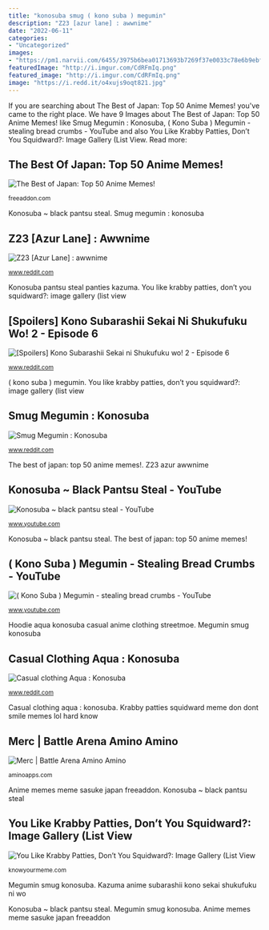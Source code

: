 ```yaml
---
title: "konosuba smug ( kono suba ) megumin"
description: "Z23 [azur lane] : awwnime"
date: "2022-06-11"
categories:
- "Uncategorized"
images:
- "https://pm1.narvii.com/6455/3975b6bea01713693b7269f37e0033c78e6b9ebf_hq.jpg"
featuredImage: "http://i.imgur.com/CdRFmIq.png"
featured_image: "http://i.imgur.com/CdRFmIq.png"
image: "https://i.redd.it/o4xujs9oqt821.jpg"
---
```


If you are searching about The Best of Japan: Top 50 Anime Memes! you've came to the right place. We have 9 Images about The Best of Japan: Top 50 Anime Memes! like Smug Megumin : Konosuba, ( Kono Suba ) Megumin - stealing bread crumbs - YouTube and also You Like Krabby Patties, Don’t You Squidward?: Image Gallery (List View. Read more:

## The Best Of Japan: Top 50 Anime Memes!

![The Best of Japan: Top 50 Anime Memes!](https://freeaddon.com/wp-content/uploads/2019/01/anime-meme-12.jpg "[spoilers] kono subarashii sekai ni shukufuku wo! 2")

<small>freeaddon.com</small>

Konosuba ~ black pantsu steal. Smug megumin : konosuba

## Z23 [Azur Lane] : Awwnime

![Z23 [Azur Lane] : awwnime](https://external-preview.redd.it/guafT88sQEC9R72KqOSG5nuLFdY72_BjISkMLzJq5Jw.jpg?auto=webp&amp;s=c100fdc4c84de7fbe047a4f581d58235aeeed025 "( kono suba ) megumin")

<small>www.reddit.com</small>

Konosuba pantsu steal panties kazuma. You like krabby patties, don’t you squidward?: image gallery (list view

## [Spoilers] Kono Subarashii Sekai Ni Shukufuku Wo! 2 - Episode 6

![[Spoilers] Kono Subarashii Sekai ni Shukufuku wo! 2 - Episode 6](http://i.imgur.com/CdRFmIq.png "Z23 azur awwnime")

<small>www.reddit.com</small>

( kono suba ) megumin. You like krabby patties, don’t you squidward?: image gallery (list view

## Smug Megumin : Konosuba

![Smug Megumin : Konosuba](https://external-preview.redd.it/IaxSynpylWageCcx7Xj43H2nLM83a6yyKI-VTVPPgJM.jpg?auto=webp&amp;s=ac5e641faedd15c98f14da94c195a62c9145306a "Krabby patties squidward meme don dont smile memes lol hard know")

<small>www.reddit.com</small>

The best of japan: top 50 anime memes!. Z23 azur awwnime

## Konosuba ~ Black Pantsu Steal - YouTube

![Konosuba ~ black pantsu steal - YouTube](https://i.ytimg.com/vi/2gRiLaNuMRk/maxresdefault.jpg "Z23 [azur lane] : awwnime")

<small>www.youtube.com</small>

Konosuba ~ black pantsu steal. The best of japan: top 50 anime memes!

## ( Kono Suba ) Megumin - Stealing Bread Crumbs - YouTube

![( Kono Suba ) Megumin - stealing bread crumbs - YouTube](https://i.ytimg.com/vi/NGgjQtgnKnU/maxresdefault.jpg "( kono suba ) megumin")

<small>www.youtube.com</small>

Hoodie aqua konosuba casual anime clothing streetmoe. Megumin smug konosuba

## Casual Clothing Aqua : Konosuba

![Casual clothing Aqua : Konosuba](https://i.redd.it/o4xujs9oqt821.jpg "Anime memes meme sasuke japan freeaddon")

<small>www.reddit.com</small>

Casual clothing aqua : konosuba. Krabby patties squidward meme don dont smile memes lol hard know

## Merc | Battle Arena Amino Amino

![Merc | Battle Arena Amino Amino](https://pm1.narvii.com/6455/3975b6bea01713693b7269f37e0033c78e6b9ebf_hq.jpg "( kono suba ) megumin")

<small>aminoapps.com</small>

Anime memes meme sasuke japan freeaddon. Konosuba ~ black pantsu steal

## You Like Krabby Patties, Don’t You Squidward?: Image Gallery (List View

![You Like Krabby Patties, Don’t You Squidward?: Image Gallery (List View](https://i.kym-cdn.com/entries/icons/facebook/000/009/086/SMILE.jpg "Kazuma anime subarashii kono sekai shukufuku ni wo")

<small>knowyourmeme.com</small>

Megumin smug konosuba. Kazuma anime subarashii kono sekai shukufuku ni wo

Konosuba ~ black pantsu steal. Megumin smug konosuba. Anime memes meme sasuke japan freeaddon
